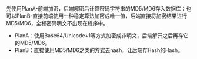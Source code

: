 先使用PlanA-前端加密，后端解密后计算密码字符串的MD5/MD6存入数据库；也可以PlanB-直接前端使用一种稳定算法加密成唯一值，后端直接将加密结果进行MD5/MD6，全程密码明文不出现在程序中。

* PlanA：使用Base64/Unicode+1等方式加密成非明文，后端解开之后再存它的MD5/MD6。
* PlanB：直接使用MD5/MD6之类的方式去hash，让后端存Hash的Hash。